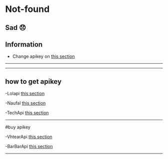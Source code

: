 # Not-found
Sad
😞
---

## Information
- Change apikey on [this section](https://github.com/L-M0/Not-found/blob/main/database/json/apikey.json)

---

---
## how to get apikey

-Lolapi [this section](http://lolhuman.herokuapp.com/register)

-Naufal [this section](https://naufalhoster.xyz/account/register)

-TechApi [this section](https://api.i-tech.id/register)

---
#buy apikey

-VhtearApi [this section](https://vhtear.com/register)

-BarBarApi [this section](https://mhankbarbar.tech/api)

---
